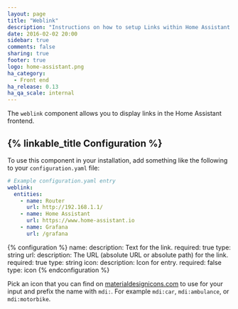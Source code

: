```yaml
---
layout: page
title: "Weblink"
description: "Instructions on how to setup Links within Home Assistant."
date: 2016-02-02 20:00
sidebar: true
comments: false
sharing: true
footer: true
logo: home-assistant.png
ha_category:
  - Front end
ha_release: 0.13
ha_qa_scale: internal
---
```


The `weblink` component allows you to display links in the Home Assistant frontend.

## {% linkable_title Configuration %}

To use this component in your installation, add something like the following to your `configuration.yaml` file:

```yaml
# Example configuration.yaml entry
weblink:
  entities:
    - name: Router
      url: http://192.168.1.1/
    - name: Home Assistant
      url: https://www.home-assistant.io
    - name: Grafana
      url: /grafana
```

{% configuration %}
name:
  description: Text for the link.
  required: true
  type: string
url:
  description: The URL (absolute URL or absolute path) for the link.
  required: true
  type: string
icon:
  description: Icon for entry.
  required: false
  type: icon
{% endconfiguration %}

Pick an icon that you can find on [materialdesignicons.com](https://materialdesignicons.com/) to use for your input and prefix the name with `mdi:`. For example `mdi:car`, `mdi:ambulance`, or  `mdi:motorbike`.
